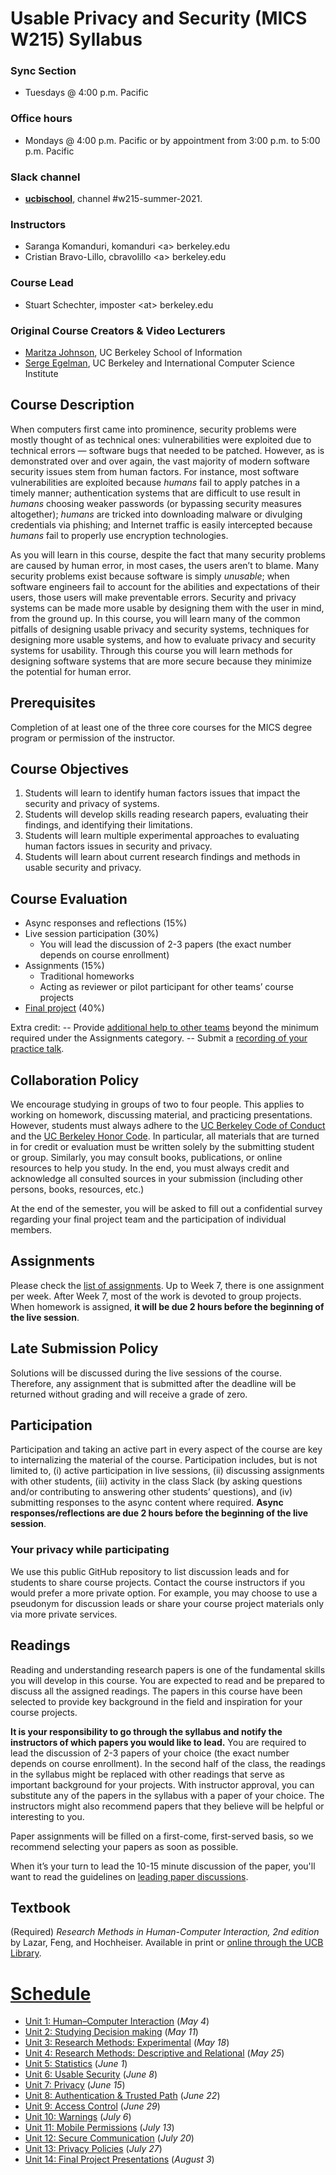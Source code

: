 # Usable Privacy and Security (MICS W215) Syllabus

### Sync Section

  - Tuesdays @ 4:00 p.m. Pacific

### Office hours

  - Mondays @ 4:00 p.m. Pacific or by appointment from 3:00 p.m. to 5:00 p.m. Pacific

### Slack channel

  - [**ucbischool**](https://ucbischool.slack.com), channel #w215-summer-2021.

### Instructors

 -  Saranga Komanduri, komanduri \<a\> berkeley.edu
 -  Cristian Bravo-Lillo, cbravolillo \<a\> berkeley.edu

### Course Lead

 -  Stuart Schechter, imposter \<at\> berkeley.edu

### Original Course Creators & Video Lecturers

 - [Maritza Johnson](http://maritzajohnson.com/), UC Berkeley School of Information
 - [Serge Egelman](https://www.guanotronic.com/~serge/), UC Berkeley and International Computer Science Institute



## Course Description

When computers first came into prominence, security problems were mostly thought of as technical ones: vulnerabilities were exploited due to technical errors — software bugs that needed to be patched. However, as is demonstrated over and over again, the vast majority of modern software security issues stem from human factors. For instance, most software vulnerabilities are exploited because *humans* fail to apply patches in a timely manner; authentication systems that are difficult to use result in *humans* choosing weaker passwords (or bypassing security measures altogether); *humans* are tricked into downloading malware or divulging credentials via phishing; and Internet traffic is easily intercepted because *humans* fail to properly use encryption technologies.

As you will learn in this course, despite the fact that many security problems are caused by human error, in most cases, the users aren’t to blame. Many security problems exist because software is simply *unusable*; when software engineers fail to account for the abilities and expectations of their users, those users will make preventable errors. Security and privacy systems can be made more usable by designing them with the user in mind, from the ground up. In this course, you will learn many of the common pitfalls of designing usable privacy and security systems, techniques for designing more usable systems, and how to evaluate privacy and security systems for usability. Through this course you will learn methods for designing software systems that are more secure because they minimize the potential for human error.



## Prerequisites

Completion of at least one of the three core courses for the MICS degree program or permission of the instructor.



## Course Objectives

1. Students will learn to identify human factors issues that impact the security and privacy of systems.
2. Students will develop skills reading research papers, evaluating their findings, and identifying their limitations.
3. Students will learn multiple experimental approaches to evaluating human factors issues in security and privacy.
4. Students will learn about current research findings and methods in usable security and privacy.



## Course Evaluation

  - Async responses and reflections (15%)
  - Live session participation (30%)
    - You will lead the discussion of 2-3 papers (the exact number depends on course enrollment)
  - Assignments (15%)
    - Traditional homeworks
    - Acting as reviewer or pilot participant for other teams’ course projects
  - [Final project](/project/) (40%)

Extra credit:
  -- Provide [additional help to other teams](/project/helping-others.md) beyond the minimum required under the Assignments category.
  -- Submit a [recording of your practice talk](/leading-paper-discussions.md).



## Collaboration Policy

We encourage studying in groups of two to four people. This applies to working on homework, discussing material, and practicing presentations. However, students must always adhere to the [UC Berkeley Code of Conduct](http://sa.berkeley.edu/code-of-conduct) and the [UC Berkeley Honor Code](https://teaching.berkeley.edu/berkeley-honor-code). In particular, all materials that are turned in for credit or evaluation must be written solely by the submitting student or group. Similarly, you may consult books, publications, or online resources to help you study. In the end, you must always credit and acknowledge all consulted sources in your submission (including other persons, books, resources, etc.)

At the end of the semester, you will be asked to fill out a confidential survey regarding your final project team and the participation of individual members.

## Assignments

Please check the [list of assignments](/assignments/). Up to Week 7, there is one assignment per week. After Week 7, most of the work is devoted to group projects. When homework is assigned, **it will be due 2 hours before the beginning of the live session**.


## Late Submission Policy

Solutions will be discussed during the live sessions of the course. Therefore, any assignment that is submitted after the deadline will be returned without grading and will receive a grade of zero.



## Participation

Participation and taking an active part in every aspect of the course are key to internalizing the material of the course. Participation includes, but is not limited to, (i) active participation in live sessions, (ii) discussing assignments with other students, (iii) activity in the class Slack (by asking questions and/or contributing to answering other students’ questions), and (iv) submitting responses to the async content where required.  **Async responses/reflections are due 2 hours before the beginning of the live session**.



### Your privacy while participating

We use this public GitHub repository to list discussion leads and for students to share course projects. Contact the course instructors if you would prefer a more private option. For example, you may choose to use a pseudonym for discussion leads or share your course project materials only via more private services.



## Readings

Reading and understanding research papers is one of the fundamental skills you will develop in this course. You are expected to read and be prepared to discuss all the assigned readings.  The papers in this course have been selected to provide key background in the field and inspiration for your course projects.

**It is your responsibility to go through the syllabus and notify the instructors of which papers you would like to lead.**  You are required to lead the discussion of 2-3 papers of your choice (the exact number depends on course enrollment).  In the second half of the class, the readings in the syllabus might be replaced with other readings that serve as important background for your projects.  With instructor approval, you can substitute any of the papers in the syllabus with a paper of your choice.  The instructors might also recommend papers that they believe will be helpful or interesting to you.

Paper assignments will be filled on a first-come, first-served basis, so we recommend selecting your papers as soon as possible.

When it’s your turn to lead the 10-15 minute discussion of the paper, you'll want to read the guidelines on [leading paper discussions](/leading-paper-discussions.md).



## Textbook

(Required) *Research Methods in Human-Computer Interaction, 2nd edition* by Lazar, Feng, and Hochheiser.  Available in print or [online through the UCB Library](https://search.ebscohost.com/login.aspx?direct=true&db=cat04202a&AN=ucb.b24003164&site=eds-live&authtype=ip,guest&custid=s1226370&groupid=main&profile=eds).



# [Schedule](/schedule)

 - [Unit 1: Human–Computer Interaction](./schedule/unit-01.md) (*May 4*)
 - [Unit 2: Studying Decision making](./schedule/unit-02.md) (*May 11*)
 - [Unit 3: Research Methods: Experimental](./schedule/unit-03.md) (*May 18*)
 - [Unit 4: Research Methods: Descriptive and Relational](./schedule/unit-04.md) (*May 25*)
 - [Unit 5: Statistics](./schedule/unit-05.md) (*June 1*)
 - [Unit 6: Usable Security](./schedule/unit-06.md) (*June 8*)
 - [Unit 7: Privacy](./schedule/unit-07.md) (*June 15*)
 - [Unit 8: Authentication & Trusted Path](./schedule/unit-08.md) (*June 22*)
 - [Unit 9: Access Control](./schedule/unit-09.md) (*June 29*)
 - [Unit 10: Warnings](./schedule/unit-10.md) (*July 6*)
 - [Unit 11: Mobile Permissions](./schedule/unit-11.md) (*July 13*)
 - [Unit 12: Secure Communication](./schedule/unit-12.md) (*July 20*)
 - [Unit 13: Privacy Policies](./schedule/unit-13.md) (*July 27*)
 - [Unit 14: Final Project Presentations](./project/README.md) (*August 3*)
